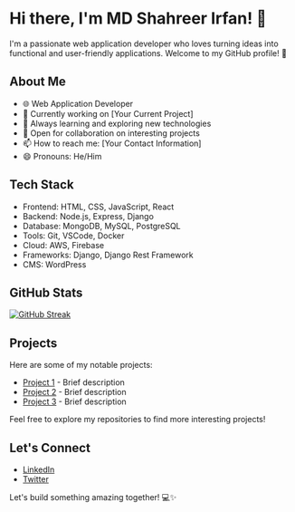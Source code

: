 # Hi there, I'm MD Shahreer Irfan! 👋

I'm a passionate web application developer who loves turning ideas into functional and user-friendly applications. Welcome to my GitHub profile! 🚀

## About Me

- 🌐 Web Application Developer
- 💼 Currently working on [Your Current Project]
- 🌱 Always learning and exploring new technologies
- 👯 Open for collaboration on interesting projects
- 📫 How to reach me: [Your Contact Information]
- 😄 Pronouns: He/Him

## Tech Stack

- Frontend: HTML, CSS, JavaScript, React
- Backend: Node.js, Express, Django
- Database: MongoDB, MySQL, PostgreSQL
- Tools: Git, VSCode, Docker
- Cloud: AWS, Firebase
- Frameworks: Django, Django Rest Framework
- CMS: WordPress

## GitHub Stats

[![GitHub Streak](https://github-readme-streak-stats.herokuapp.com/?user=shahreerirfan)](https://github.com/DenverCoder1/github-readme-streak-stats)

## Projects

Here are some of my notable projects:

- [Project 1](#) - Brief description
- [Project 2](#) - Brief description
- [Project 3](#) - Brief description

Feel free to explore my repositories to find more interesting projects!

## Let's Connect

- [LinkedIn](#)
- [Twitter](#)

Let's build something amazing together! 💻✨
